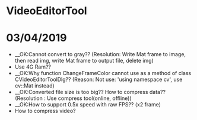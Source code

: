 # VideoEditorTool
# 03/04/2019
  - __OK:Cannot convert to gray?? (Resolution: Write Mat frame to image, then read img, write Mat frame to output file, delete img)
  - Use 4G Ram??
  - __OK:Why function ChangeFrameColor cannot use as a method of class CVideoEditorToolDlg?? (Reason: Not use: 'using namespace cv', use cv::Mat instead)
  - __OK:Converted file size is too big?? How to compress data?? (Resolution : Use compress tool(online, offline))
  - __OK:How to support 0.5x speed with raw FPS?? (x2 frame)
  - How to compress video?
 